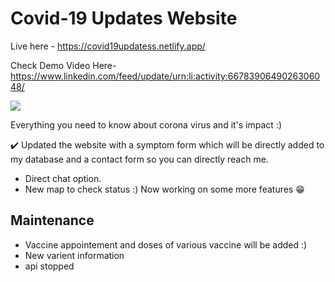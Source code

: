 # Covid-19 Updates Website
Live here - https://covid19updatess.netlify.app/

Check Demo Video Here-https://www.linkedin.com/feed/update/urn:li:activity:6678390649026306048/

<a href="https://hits.seeyoufarm.com"><img src="https://hits.seeyoufarm.com/api/count/incr/badge.svg?url=https%3A%2F%2Fgithub.com%2Fshivaamm%2FCovid19&count_bg=%23443DC8&title_bg=%23272753&icon=exercism.svg&icon_color=%23F1F1F1&title=Welcome+Count&edge_flat=false"/></a>

Everything you need to know about corona virus and it's impact :) 

✔️ Updated the website with a symptom form which will be directly added to my database and a contact form so you can directly reach me.
  + Direct chat option.
  + New map to check status :)
Now working on some more features 😁

## Maintenance
* Vaccine appointement and doses of various vaccine will be added :)
* New varient information
* api stopped 
